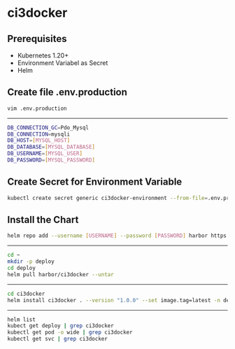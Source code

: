 # ci3docker

## Prerequisites

- Kubernetes 1.20+
- Environment Variabel as Secret
- Helm  

## Create file .env.production

```bash
vim .env.production
```
____  

```bash
DB_CONNECTION_GC=Pdo_Mysql
DB_CONNECTION=mysqli
DB_HOST=[MYSQL_HOST]
DB_DATABASE=[MYSQL_DATABASE]
DB_USERNAME=[MYSQL_USER]
DB_PASSWORD=[MYSQL_PASSWORD]
```

## Create Secret for Environment Variable

```bash
kubectl create secret generic ci3docker-environment --from-file=.env.production
```

## Install the Chart

```bash
helm repo add --username [USERNAME] --password [PASSWORD] harbor https://training.btech.id/chartrepo/client
```
_____  
```bash
cd ~
mkdir -p deploy
cd deploy
helm pull harbor/ci3docker --untar
```
_____  
```bash
cd ci3docker
helm install ci3docker . --version "1.0.0" --set image.tag=latest -n default
```
_____  
```bash
helm list
kubect get deploy | grep ci3docker
kubectl get pod -o wide | grep ci3docker
kubectl get svc | grep ci3docker
```

